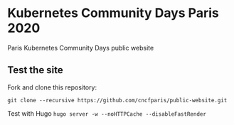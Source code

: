 # Kubernetes Community Days Paris 2020

Paris Kubernetes Community Days public website

## Test the site

Fork and clone this repository:

```
git clone --recursive https://github.com/cncfparis/public-website.git
```

Test with Hugo `hugo server -w --noHTTPCache --disableFastRender`
